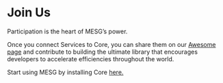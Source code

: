 # Join Us

Participation is the heart of MESG’s power. 

Once you connect Services to Core, you can share them on our [Awesome page](https://github.com/mesg-foundation/awesome) and contribute to building the ultimate library that encourages developers to accelerate efficiencies throughout the world.

Start using MESG by installing Core [here.](quick-start-guide.md) 

